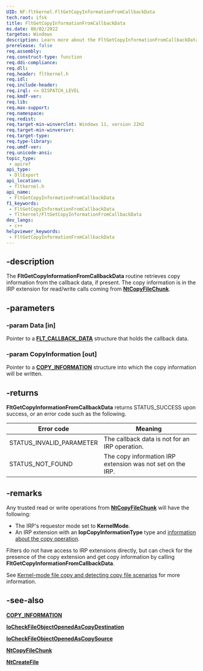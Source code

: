 ```yaml
---
UID: NF:fltkernel.FltGetCopyInformationFromCallbackData
tech.root: ifsk
title: FltGetCopyInformationFromCallbackData
ms.date: 08/02/2022
targetos: Windows
description: Learn more about the FltGetCopyInformationFromCallbackData function.
prerelease: false
req.assembly: 
req.construct-type: function
req.ddi-compliance: 
req.dll: 
req.header: fltkernel.h
req.idl: 
req.include-header: 
req.irql: <= DISPATCH_LEVEL
req.kmdf-ver: 
req.lib: 
req.max-support: 
req.namespace: 
req.redist: 
req.target-min-winverclnt: Windows 11, version 22H2
req.target-min-winversvr: 
req.target-type: 
req.type-library: 
req.umdf-ver: 
req.unicode-ansi: 
topic_type:
 - apiref
api_type:
 - DllExport
api_location:
 - fltkernel.h
api_name:
 - FltGetCopyInformationFromCallbackData
f1_keywords:
 - FltGetCopyInformationFromCallbackData
 - fltkernel/FltGetCopyInformationFromCallbackData
dev_langs:
 - c++
helpviewer_keywords:
 - FltGetCopyInformationFromCallbackData
---
```


## -description

The **FltGetCopyInformationFromCallbackData** routine retrieves copy information from the callback data, if present. The copy information is in the IRP extension for read/write calls coming from [**NtCopyFileChunk**](nf-ntifs-ntcopyfilechunk.md).

## -parameters

### -param Data [in]

Pointer to a [**FLT_CALLBACK_DATA**](ns-fltkernel-_flt_callback_data.md) structure that holds the callback data.

### -param CopyInformation [out]

Pointer to a [**COPY_INFORMATION**](../ntifs/ns-ntifs-copy_information.md) structure into which the copy information will be written.

## -returns

**FltGetCopyInformationFromCallbackData** returns STATUS_SUCCESS upon success, or an error code such as the following.

| Error code | Meaning |
| ---------- | ------- |
| STATUS_INVALID_PARAMETER | The callback data is not for an IRP operation. |
| STATUS_NOT_FOUND | The copy information IRP extension was not set on the IRP. |

## -remarks

Any trusted read or write operations from [**NtCopyFileChunk**](/windows-hardware/drivers/ifs/nf-ntifs-ntcopyfilechunk) will have the following:

* The IRP's requestor mode set to **KernelMode**.
* An IRP extension with an **IopCopyInformationType** type and [information about the copy operation](../ntifs/ns-ntifs-copy_information.md).

Filters do not have access to IRP extensions directly, but can check for the presence of the copy extension and get copy information by calling **FltGetCopyInformationFromCallbackData**.

See [Kernel-mode file copy and detecting copy file scenarios](/windows-hardware/drivers/ifs/km-file-copy) for more information.

## -see-also

[**COPY_INFORMATION**](../ntifs/ns-ntifs-copy_information.md)

[**IoCheckFileObjectOpenedAsCopyDestination**](../ntifs/nf-ntifs-iocheckfileobjectopenedascopydestination.md)

[**IoCheckFileObjectOpenedAsCopySource**](../ntifs/nf-ntifs-iocheckfileobjectopenedascopysource.md)

[**NtCopyFileChunk**](/windows-hardware/drivers/ifs/nf-ntifs-ntcopyfilechunk)

[**NtCreateFile**](../ntifs/nf-ntifs-ntcreatefile.md)
